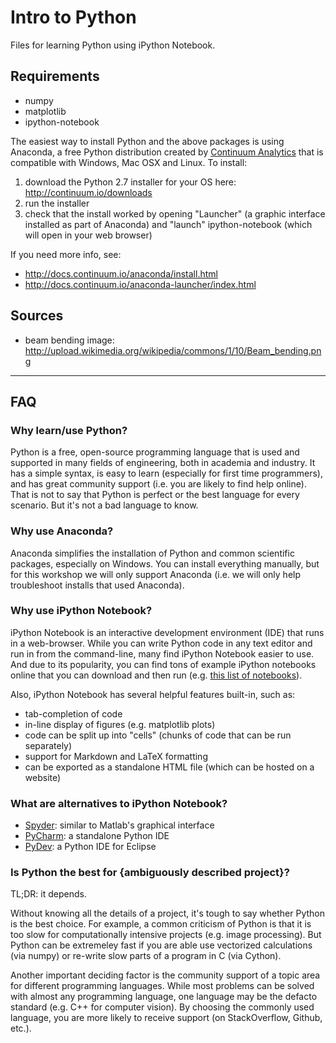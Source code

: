 # Intro to Python
Files for learning Python using iPython Notebook.

## Requirements
- numpy
- matplotlib
- ipython-notebook

The easiest way to install Python and the above packages is using Anaconda, a free Python distribution created by [Continuum Analytics](http://continuum.io/) that is compatible with Windows, Mac OSX and Linux. To install:

1. download the Python 2.7 installer for your OS here: http://continuum.io/downloads
2. run the installer
3. check that the install worked by opening "Launcher" (a graphic interface installed as part of Anaconda) and "launch" ipython-notebook (which will open in your web browser)

If you need more info, see:
- http://docs.continuum.io/anaconda/install.html
- http://docs.continuum.io/anaconda-launcher/index.html

## Sources
- beam bending image: http://upload.wikimedia.org/wikipedia/commons/1/10/Beam_bending.png

--------------------------------------------------

## FAQ

### Why learn/use Python?
Python is a free, open-source programming language that is used and supported in many fields of engineering, both in academia and industry. It has a simple syntax, is easy to learn (especially for first time programmers), and has great community support (i.e. you are likely to find help online). That is not to say that Python is perfect or the best language for every scenario. But it's not a bad language to know.

### Why use Anaconda?
Anaconda simplifies the installation of Python and common scientific packages, especially on Windows. You can install everything manually, but for this workshop we will only support Anaconda (i.e. we will only help troubleshoot installs that used Anaconda).

### Why use iPython Notebook?
iPython Notebook is an interactive development environment (IDE) that runs in a web-browser. While you can write Python code in any text editor and run in from the command-line, many find iPython Notebook easier to use. And due to its popularity, you can find tons of example iPython notebooks online that you can download and then run (e.g. [this list of notebooks](https://github.com/ipython/ipython/wiki/A-gallery-of-interesting-IPython-Notebooks)).

Also, iPython Notebook has several helpful features built-in, such as:
- tab-completion of code
- in-line display of figures (e.g. matplotlib plots)
- code can be split up into "cells" (chunks of code that can be run separately)
- support for Markdown and LaTeX formatting
- can be exported as a standalone HTML file (which can be hosted on a website)

### What are alternatives to iPython Notebook?
- [Spyder](https://code.google.com/p/spyderlib/): similar to Matlab's graphical interface
- [PyCharm](http://www.jetbrains.com/pycharm/): a standalone Python IDE
- [PyDev](http://pydev.org/): a Python IDE for Eclipse

### Is Python the best for {ambiguously described project}?
TL;DR: it depends.

Without knowing all the details of a project, it's tough to say whether Python is the best choice. For example, a common criticism of Python is that it is too slow for computationally intensive projects (e.g. image processing). But Python can be extremeley fast if you are able use vectorized calculations (via numpy) or re-write slow parts of a program in C (via Cython).

Another important deciding factor is the community support of a topic area for different programming languages. While most problems can be solved with almost any programming language, one language may be the defacto standard (e.g. C++ for computer vision). By choosing the commonly used language, you are more likely to receive support (on StackOverflow, Github, etc.).
